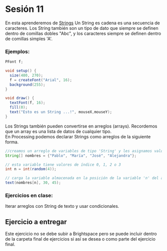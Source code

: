 # Sesión 11

En esta aprenderemos de [Strings](https://processing.org/reference/String.html)
Un String es cadena es una secuencia de caracteres. Los String también son un tipo de dato que siempre se definen dentro de comillas dobles "Abc", y 
los caracteres siempre se definen dentro de comillas simples 'A'.

### Ejemplos:

```java
PFont f;  

void setup() {
  size(480, 270);
  f = createFont("Arial", 16);
  background(255);
} 

void draw() {
  textFont(f, 16); 
  fill(0);        
  text("Esto es un String ...!", mouseX,mouseY);
}
```

Los Strings también pueden convertirse en arreglos (arrays). Recordemos que un array es una lista de datos de cualquier tipo.   
En Processing podemos declarar Strings como arreglos de la siguiente forma.

```java
//creamos un arreglo de variables de tipo 'String' y les asignamos valores
String[] nombres = {"Pablo", "María", "José", "Alejandra"};

// esta variable tiene valores de índice 0, 1, 2 o 3
int n = int(random(4));

// carga la variable almacenada en la posición de la variable 'n' del arreglo
text(nombres[n], 30, 45);
```

### Ejercicios en clase:
Iterar arreglos con String de texto y usar condicionales. 

## Ejercicio a entregar

Este ejercicio no se debe subir a Brightspace pero se puede incluir dentro de la carpeta final de ejercicios si así se desea o como parte del ejercicio final. 
